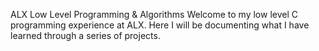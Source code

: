 ALX Low Level Programming & Algorithms
Welcome to my low level C programming experience at ALX. Here I will be documenting what I have learned through a series of projects.  

